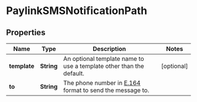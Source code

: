 

# PaylinkSMSNotificationPath


## Properties

| Name | Type | Description | Notes |
|------------ | ------------- | ------------- | -------------|
|**template** | **String** | An optional template name to use a template other than the default. |  [optional] |
|**to** | **String** | The phone number in [E.164](https://en.wikipedia.org/wiki/E.164) format to send the message to. |  |



